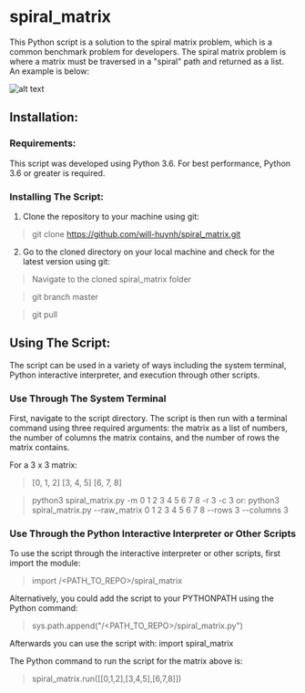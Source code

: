# spiral_matrix

This Python script is a solution to the spiral matrix problem, which is a common benchmark problem for developers. The spiral matrix problem is where a matrix must be traversed in a "spiral" path and returned as a list. An example is below:

![alt text](http://1.bp.blogspot.com/-CD9C_7oeI3I/VgwL3AO-IeI/AAAAAAAACBc/EG-WAf-y_7E/s1600/spiral-circular-matrix.jpg)


## Installation:

### Requirements:
This script was developed using Python 3.6. For best performance, Python 3.6 or greater is required.

### Installing The Script:
1. Clone the repository to your machine using git:
>git clone https://github.com/will-huynh/spiral_matrix.git

2. Go to the cloned directory on your local machine and check for the latest version using git:
>Navigate to the cloned spiral_matrix folder

>git branch master

>git pull

## Using The Script:
The script can be used in a variety of ways including the system terminal, Python interactive interpreter, and execution through other scripts.

### Use Through The System Terminal
First, navigate to the script directory. The script is then run with a terminal command using three required arguments: the matrix as a list of numbers, the number of columns the matrix contains, and the number of rows the matrix contains. 

For a 3 x 3 matrix:
>[0, 1, 2]
>[3, 4, 5]
>[6, 7, 8]

>python3 spiral_matrix.py -m 0 1 2 3 4 5 6 7 8 -r  3 -c 3
or:
>python3 spiral_matrix.py --raw_matrix 0 1 2 3 4 5 6 7 8 --rows 3 --columns 3

### Use Through the Python Interactive Interpreter or Other Scripts
To use the script through the interactive interpreter or other scripts, first import the module:
>import /<PATH_TO_REPO>/spiral_matrix

Alternatively, you could add the script to your PYTHONPATH using the Python command:
>sys.path.append("/<PATH_TO_REPO>/spiral_matrix.py")

Afterwards you can use the script with:
import spiral_matrix

The Python command to run the script for the matrix above is:
>spiral_matrix.run([[0,1,2],[3,4,5],[6,7,8]])
